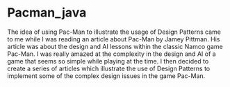 # Pacman_java

The idea of using Pac-Man to illustrate the usage of Design Patterns came to me while I was reading an article about Pac-Man by Jamey Pittman. His article was about the design and AI lessons within the classic Namco game Pac-Man. I was really amazed at the complexity in the design and AI of a game that seems so simple while playing at the time. I then decided to create a series of articles which illustrate the use of Design Patterns to implement some of the complex design issues in the game Pac-Man.

